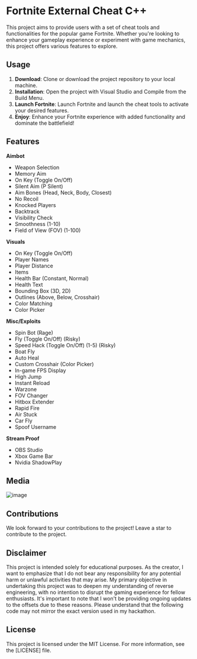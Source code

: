 #  Fortnite External Cheat C++

This project aims to provide users with a set of cheat tools and functionalities for the popular game Fortnite. Whether you're looking to enhance your gameplay experience or experiment with game mechanics, this project offers various features to explore.

## Usage

1. **Download**: Clone or download the project repository to your local machine.
2. **Installation**: Open the project with Visual Studio and Compile from the Build Menu.
3. **Launch Fortnite**: Launch Fortnite and launch the cheat tools to activate your desired features.
4. **Enjoy**: Enhance your Fortnite experience with added functionality and dominate the battlefield!


## Features
<summary><b>Aimbot</b></summary>
  
- Weapon Selection
- Memory Aim
- On Key (Toggle On/Off)
- Silent Aim (P Silent)
- Aim Bones (Head, Neck, Body, Closest)
- No Recoil
- Knocked Players
- Backtrack
- Visibility Check
- Smoothness (1-10)
- Field of View (FOV) (1-100)

<summary><b>Visuals</b></summary>
  
- On Key (Toggle On/Off)
- Player Names
- Player Distance
- Items
- Health Bar (Constant, Normal)
- Health Text
- Bounding Box (3D, 2D)
- Outlines (Above, Below, Crosshair)
- Color Matching
- Color Picker

<summary><b>Misc/Exploits</b></summary>
  
- Spin Bot (Rage)
- Fly (Toggle On/Off) (Risky)
- Speed Hack (Toggle On/Off) (1-5) (Risky)
- Boat Fly
- Auto Heal
- Custom Crosshair (Color Picker)
- In-game FPS Display
- High Jump
- Instant Reload
- Warzone
- FOV Changer
- Hitbox Extender
- Rapid Fire
- Air Stuck
- Car Fly
- Spoof Username

<summary><b>Stream Proof</b></summary>
  
- OBS Studio
- Xbox Game Bar
- Nvidia ShadowPlay

## Media 
![image](https://user-images.githubusercontent.com/105746452/169086131-07935fc3-6bfc-4bdb-8053-64e0810b7ea3.png)


## Contributions

We look forward to your contributions to the project! Leave a star to contribute to the project.


## Disclaimer

This project is intended solely for educational purposes. As the creator, I want to emphasize that I do not bear any responsibility for any potential harm or unlawful activities that may arise. My primary objective in undertaking this project was to deepen my understanding of reverse engineering, with no intention to disrupt the gaming experience for fellow enthusiasts. It's important to note that I won't be providing ongoing updates to the offsets due to these reasons. Please understand that the following code may not mirror the exact version used in my hackathon.


## License

This project is licensed under the MIT License. For more information, see the [LICENSE] file.